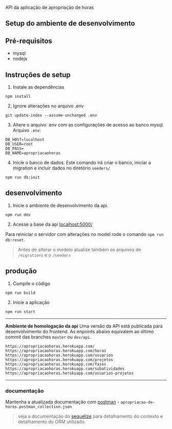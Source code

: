 API da aplicação de apropriação de horas

## Setup do ambiente de desenvolvimento

## Pré-requisitos
 - mysql
 - nodejs

## Instruções de setup

1. Instale as dependências

```
npm install
```

2. Ignore alterações no arquivo .env
```
git update-index --assume-unchanged .env
```

3. Altere o arquivo .env com as configurações de acesso ao banco mysql. Arquivo `.env`:
```env
DB_HOST=localhost
DB_USER=root
DB_PASS=
DB_NAME=apropriacaohoras
```

4. Inicie o banco de dados. Este comando irá criar o banco, iniciar a migration e incluir dados no diretório `seeders/`
```
npm run db:init
```

## desenvolvimento
1. Inicie o ambiente de desenvolvimento da api. 
```
npm run dev
```

2. Acesse a base da api [localhost:5000/](http://localhost:5000/)

Para reiniciar o servidor com alterações no model rode o comando  `npm run db:reset`.
> Antes de alterar o modelo atualize também os arquivos de `/migrations` e o `/seeders`

## produção
1. Compile o código
```
npm run build
```

2. Inicie a aplicação
```
npm run start
```

___

**Ambiente de homologação da api**
Uma versão da API está publicada para desenvolvimento do frontend. As enpoints abaixo equivalem ao último commit das branches `master` ou `dev/api`.
```
https://apropriacaohoras.herokuapp.com/
https://apropriacaohoras.herokuapp.com/horas
https://apropriacaohoras.herokuapp.com/usuarios
https://apropriacaohoras.herokuapp.com/projetos
https://apropriacaohoras.herokuapp.com/fases
https://apropriacaohoras.herokuapp.com/subatividades
https://apropriacaohoras.herokuapp.com/usuarios-projetos
```
___

### documentação
Mantenha a atualizada documentação com [postman](https://www.postman.com/) - `apropriacao-de-horas.postman_collection.json`

> veja a documentação do [sequelize](https://sequelize.org/master/manual/) para detalhamento do contexto e detalhamento do ORM utilizado.